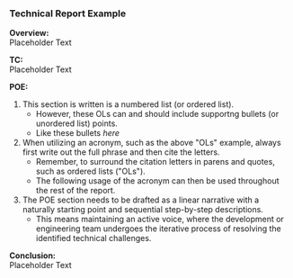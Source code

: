 ### Technical Report Example

**Overview:**  
Placeholder Text

**TC:**  
Placeholder Text

**POE:**  
1. This section is written is a numbered list (or ordered list).
    - However, these OLs can and should include supportng bullets (or unordered list) points.
    - Like these bullets *here*
2. When utilizing an acronym, such as the above "OLs" example, always first write out the full phrase and then cite the letters.
    - Remember, to surround the citation letters in parens and quotes, such as ordered lists ("OLs").
    - The following usage of the acronym can then be used throughout the rest of the report.
3. The POE section needs to be drafted as a linear narrative with a naturally starting point and sequential step-by-step descriptions.
    - This means maintaining an active voice, where the development or engineering team undergoes the iterative process of resolving the identified technical challenges.

**Conclusion:**  
Placeholder Text
